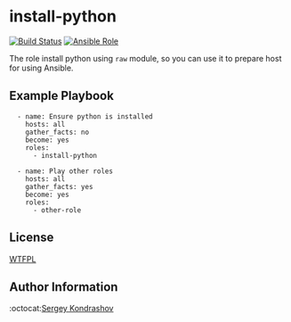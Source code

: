 install-python
=========
[![Build Status](https://travis-ci.com/sergkondr-ansible/install-python.svg?branch=master)](https://travis-ci.com/sergkondr-ansible/mtproto-proxy)
[![Ansible Role](https://img.shields.io/ansible/role/d/26553.svg)](https://galaxy.ansible.com/sergkondr-ansible/install-python/)

The role install python using `raw` module, so you can use it to prepare host for using Ansible.

Example Playbook
----------------

```
  - name: Ensure python is installed
    hosts: all
    gather_facts: no
    become: yes
    roles:
      - install-python

  - name: Play other roles
    hosts: all
    gather_facts: yes
    become: yes
    roles:
      - other-role
```

License
-------

[WTFPL](https://raw.githubusercontent.com/sergkondr/stuff/master/wtfpl-2018.txt)

Author Information
------------------

:octocat:[Sergey Kondrashov](https://github.com/sergkondr)
